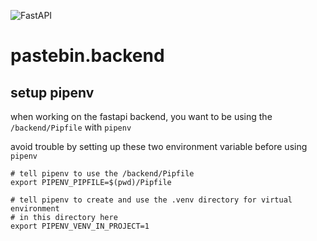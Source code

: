 ![FastAPI](https://img.shields.io/badge/FastAPI-005571?style=for-the-badge&logo=fastapi)
# pastebin.backend

## setup pipenv

when working on the fastapi backend, you want to be using the
`/backend/Pipfile` with `pipenv`

avoid trouble by setting up these two environment variable before using `pipenv`

```
# tell pipenv to use the /backend/Pipfile
export PIPENV_PIPFILE=$(pwd)/Pipfile

# tell pipenv to create and use the .venv directory for virtual environment
# in this directory here
export PIPENV_VENV_IN_PROJECT=1
```

